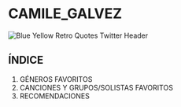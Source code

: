 # CAMILE_GALVEZ
 
![Blue Yellow Retro Quotes Twitter Header](https://user-images.githubusercontent.com/115488393/199530782-b5c54d86-9da9-49e3-99df-fff5723d72d2.png)

## ÍNDICE

1. GÉNEROS FAVORITOS 
2. CANCIONES Y GRUPOS/SOLISTAS FAVORITOS
3. RECOMENDACIONES

